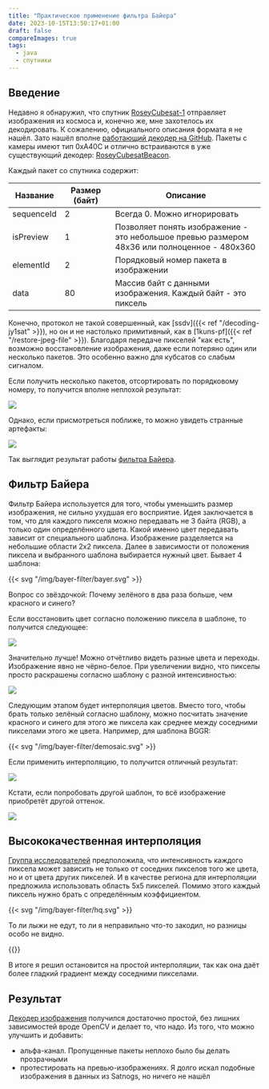 ```yaml
---
title: "Практическое применение фильтра Байера"
date: 2023-10-15T13:50:17+01:00
draft: false
compareImages: true
tags:
  - java
  - спутники
---
```


## Введение

Недавно я обнаружил, что спутник [RoseyCubesat-1](https://db.satnogs.org/satellite/LLCB-4532-4867-8038-3417) отправляет изображения из космоса и, конечно же, мне захотелось их декодировать. К сожалению, официального описания формата я не нашёл. Зато нашёл вполне [работающий декодер на GitHub](https://github.com/radio-satellites/RoseyCubesat-1-tools/tree/main). Пакеты с камеры имеют тип 0xA40C и отлично встраиваются в уже существующий декодер: [RoseyCubesatBeacon](https://github.com/dernasherbrezon/jradio/blob/9c51c5113ff2c719eb480ddf5df12e9c2fad0404/src/main/java/ru/r2cloud/jradio/roseycub/RoseyCubesatBeacon.java#L9).

Каждый пакет со спутника содержит:

<table>
	<thead>
	<tr>
		<th style="width: 20%">Название</th>
		<th style="width: 20%">Размер (байт)</th>
		<th>Описание</th>
	</tr>
	</thead>
	<tbody>
		<tr>
			<td>sequenceId</td>
			<td>2</td>
			<td>Всегда 0. Можно игнорировать</td>
		</tr>
		<tr>
			<td>isPreview</td>
			<td>1</td>
			<td>Позволяет понять изображение - это небольшое превью размером 48х36 или полноценное - 480х360</td>
		</tr>
		<tr>
			<td>elementId</td>
			<td>2</td>
			<td>Порядковый номер пакета в изображении</td>
		</tr>
		<tr>
			<td>data</td>
			<td>80</td>
			<td>Массив байт с данными изображения. Каждый байт - это пиксель</td>
		</tr>
	</tbody>
</table>

Конечно, протокол не такой совершенный, как [ssdv]({{< ref "/decoding-jy1sat" >}}), но он и не настолько примитивный, как в [1kuns-pf]({{< ref "/restore-jpeg-file" >}}). Благодаря передаче пикселей "как есть", возможно восстановление изображения, даже если потеряно один или несколько пакетов. Это особенно важно для кубсатов со слабым сигналом.

Если получить несколько пакетов, отсортировать по порядковому номеру, то получится вполне неплохой результат:

![](/img/bayer-filter/1.png)

Однако, если присмотреться поближе, то можно увидеть странные артефакты:

![](/img/bayer-filter/2.png)

Так выглядит результат работы [фильтра Байера](https://ru.wikipedia.org/wiki/Фильтр_Байера). 

## Фильтр Байера

Фильтр Байера используется для того, чтобы уменьшить размер изображения, не сильно ухудшая его восприятие. Идея заключается в том, что для каждого пикселя можно передавать не 3 байта (RGB), а только один определённого цвета. Какой именно цвет передавать зависит от специального шаблона. Изображение разделяется на небольшие области 2х2 пиксела. Далее в зависимости от положения пиксела и выбранного шаблона выбирается нужный цвет. Бывает 4 шаблона:

{{< svg "/img/bayer-filter/bayer.svg" >}}

Вопрос со звёздочкой: Почему зелёного в два раза больше, чем красного и синего? 

Если восстановить цвет согласно положению пиксела в шаблоне, то получится следующее:

![](/img/bayer-filter/3.png)

Значительно лучше! Можно отчётливо видеть разные цвета и переходы. Изображение явно не чёрно-белое. При увеличении видно, что пикселы просто раскрашены согласно шаблону с разной интенсивностью:

![](/img/bayer-filter/4.png)

Следующим этапом будет интерполяция цветов. Вместо того, чтобы брать только зелёный согласно шаблону, можно посчитать значение красного и синего для этого же пиксела как среднее между соседними пикселами этого же цвета. Например, для шаблона BGGR:

{{< svg "/img/bayer-filter/demosaic.svg" >}}

Если применить интерполяцию, то получится отличный результат:

![](/img/bayer-filter/5.png)

Кстати, если попробовать другой шаблон, то всё изображение приобретёт другой оттенок.

![](/img/bayer-filter/6.png)

## Высококачественная интерполяция

[Группа исследователей](https://stanford.edu/class/ee367/reading/Demosaicing_ICASSP04.pdf) предположила, что интенсивность каждого пиксела может зависить не только от соседних пикселов того же цвета, но и от цвета других пикселей. И в качестве региона для интерполяции  предложила использовать область 5х5 пикселей. Помимо этого каждый пиксель нужно брать с определённым коэффициентом.

{{< svg "/img/bayer-filter/hq.svg" >}}

То ли лыжи не едут, то ли я неправильно что-то закодил, но разницы особо не видно.

{{<compare id="hqCompare" before="/img/bayer-filter/5.png" after="/img/bayer-filter/7.png" >}}

В итоге я решил остановится на простой интерполяции, так как она даёт более гладкий градиент между соседними пикселами.

## Результат

[Декодер изображения](https://github.com/dernasherbrezon/jradio/blob/9c51c5113ff2c719eb480ddf5df12e9c2fad0404/src/main/java/ru/r2cloud/jradio/roseycub/RoseyPictureDecoder.java) получился достаточно простой, без лишних зависимостей вроде OpenCV и делает то, что надо. Из того, что можно улучшить и добавить:

 * альфа-канал. Пропущенные пакеты неплохо было бы делать прозрачными
 * протестировать на превью-изображениях. Я долго искал подобные изображения в данных из Satnogs, но ничего не нашёл
